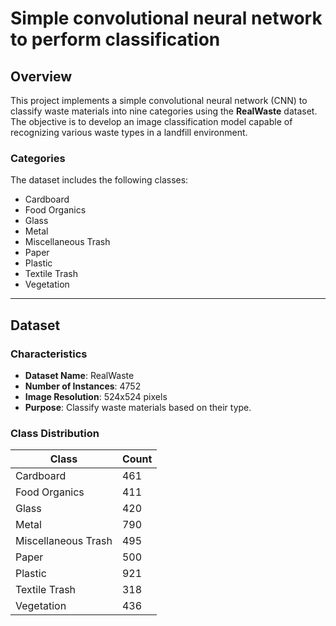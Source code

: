 # Simple convolutional neural network to perform classification

## Overview
This project implements a simple convolutional neural network (CNN) to classify waste materials into nine categories using the **RealWaste** dataset. The objective is to develop an image classification model capable of recognizing various waste types in a landfill environment.

### Categories
The dataset includes the following classes:
- Cardboard
- Food Organics
- Glass
- Metal
- Miscellaneous Trash
- Paper
- Plastic
- Textile Trash
- Vegetation

---

## Dataset
### Characteristics
- **Dataset Name**: RealWaste
- **Number of Instances**: 4752
- **Image Resolution**: 524x524 pixels
- **Purpose**: Classify waste materials based on their type.

### Class Distribution
| Class                | Count |
|----------------------|-------|
| Cardboard           | 461   |
| Food Organics       | 411   |
| Glass               | 420   |
| Metal               | 790   |
| Miscellaneous Trash | 495   |
| Paper               | 500   |
| Plastic             | 921   |
| Textile Trash       | 318   |
| Vegetation          | 436   |
